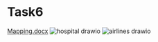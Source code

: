 # Task6
[Mapping.docx](https://github.com/user-attachments/files/17383694/Mapping.docx)
![hospital drawio](https://github.com/user-attachments/assets/6453b0e4-4194-4de5-a533-d91699f923bd)
![airlines drawio](https://github.com/user-attachments/assets/3f406648-3f1f-4863-a616-af714f34d36c)
